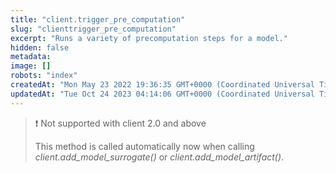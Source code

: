 ```yaml
---
title: "client.trigger_pre_computation"
slug: "clienttrigger_pre_computation"
excerpt: "Runs a variety of precomputation steps for a model."
hidden: false
metadata: 
image: []
robots: "index"
createdAt: "Mon May 23 2022 19:36:35 GMT+0000 (Coordinated Universal Time)"
updatedAt: "Tue Oct 24 2023 04:14:06 GMT+0000 (Coordinated Universal Time)"
---
```

> ❗️ Not supported with client 2.0 and above
> 
> This method is called automatically now when calling _client.add_model_surrogate()_ or _client.add_model_artifact()_.